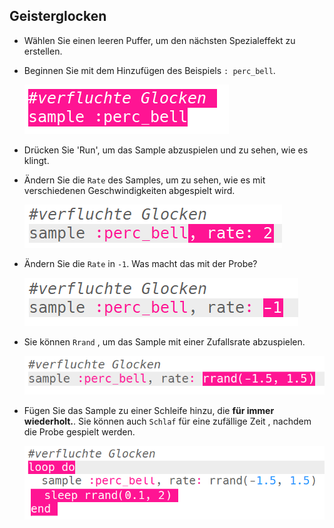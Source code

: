 ## Geisterglocken

+ Wählen Sie einen leeren Puffer, um den nächsten Spezialeffekt zu erstellen.

+ Beginnen Sie mit dem Hinzufügen des Beispiels `: perc_bell`.
    
    ![screenshot](images/effects-bells-sample.png)

+ Drücken Sie 'Run', um das Sample abzuspielen und zu sehen, wie es klingt.

+ Ändern Sie die `Rate` des Samples, um zu sehen, wie es mit verschiedenen Geschwindigkeiten abgespielt wird.
    
    ![screenshot](images/effects-bells-rate-high.png)

+ Ändern Sie die `Rate` in `-1`. Was macht das mit der Probe?
    
    ![screenshot](images/effects-bells-rate-negative.png)

+ Sie können `Rrand` , um das Sample mit einer Zufallsrate abzuspielen.
    
    ![Screenshot](images/effects-bells-rate-random.png)

+ Fügen Sie das Sample zu einer Schleife hinzu, die **für immer wiederholt.**. Sie können auch `Schlaf` für eine zufällige Zeit , nachdem die Probe gespielt werden.
    
    ![Screenshot](images/effects-bells-repeat-random.png)